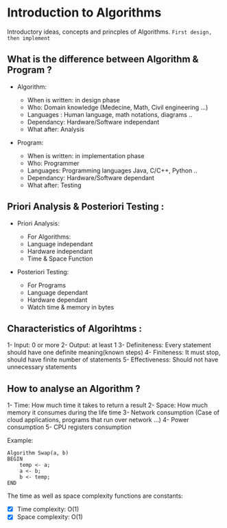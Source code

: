 # Introduction to Algorithms
Introductory ideas, concepts and princples of Algorithms.
`First design, then implement`

## What is the difference between Algorithm & Program ?
- Algorithm:
  - When is written: in design phase
  - Who: Domain knowledge (Medecine, Math, Civil engineering ...)
  - Languages : Human language, math notations, diagrams ..
  - Dependancy: Hardware/Software independant
  - What after: Analysis

- Program: 
  - When is written: in implementation phase
  - Who: Programmer
  - Languages: Programming languages Java, C/C++, Python ..
  - Dependancy: Hardware/Software dependant
  - What after: Testing

## Priori Analysis & Posteriori Testing :
- Priori Analysis:
  - For Algorithms:
  - Language independant
  - Hardware independant
  - Time & Space Function

- Posteriori Testing:
  - For Programs
  - Language dependant
  - Hardware dependant
  - Watch time & memory in bytes

## Characteristics of Algorihtms :
1- Input: 0 or more
2- Output: at least 1
3- Definiteness: Every statement should have one definite meaning(known steps)
4- Finiteness: It must stop, should have finite number of statements
5- Effectiveness: Should not have unnecessary statements

## How to analyse an Algorithm ?
1- Time: How much time it takes to return a result
2- Space: How much memory it consumes during the life time
3- Network consumption (Case of cloud applications, programs that run over network ...)
4- Power consumption
5- CPU registers consumption

Example:
```
Algorithm Swap(a, b)
BEGIN
	temp <- a;
	a <- b;
	b <- temp;
END
```
The time as well as space complexity functions are constants:
- [x] Time complexity: O(1)
- [x] Space complexity: O(1)
